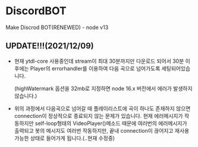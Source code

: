 # DiscordBOT
Make Discrod BOT(RENEWED) - node v13


## UPDATE!!!(2021/12/09)
+ 현재 ytdl-core 사용중인데 stream이 최대 30분까지만 다운로드 되어서 30분 이후에는 Player의 errorhandler를 이용하여 다음 곡으로 넘어가도록 세팅되어있습니다.

  (highWatermark 옵션을 32mb로 지정하면 node 16.x 버전에서 에러가 발생하지 않습니다.)

+ 위의 과정에서 다음곡으로 넘어갈 때 플레이리스트에 곡이 하나도 존재하지 않으면 connection이 정상적으로 종료되지 않는 문제가 있습니다. 현재 에러메시지가 작동하지만 self-loop형태의
  VideoPlayer()메소드 때문에 여러번의 에러메시지가 출력되고 봇의 메시지도 여러번 작동하지만, 끝내 connection이 끊어지고 재사용가능한 상태로 들어가게 됩니다.(..현재 수정중)
